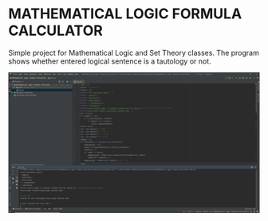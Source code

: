 # MATHEMATICAL LOGIC FORMULA CALCULATOR

Simple project for Mathematical Logic and Set Theory classes. The program shows whether entered logical sentence is a tautology or not.

![12345](https://github.com/WangHoHan/mathematical-logic-formula-calculator/blob/main/mathematical-logic-formula-calculator.png)
